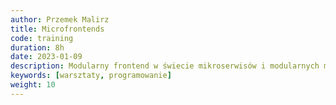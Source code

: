 ```yaml
---
author: Przemek Malirz
title: Microfrontends
code: training
duration: 8h
date: 2023-01-09
description: Modularny frontend w świecie mikroserwisów i modularnych monolitów (z przykładami)
keywords: [warsztaty, programowanie]
weight: 10
---
```

